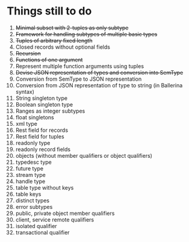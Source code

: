 # Things still to do

1. ~~Minimal subset with 2-tuples as only subtype~~
2. ~~Framework for handling subtypes of multiple basic types~~
3. ~~Tuples of arbitrary fixed length~~
4. Closed records without optional fields
5. ~~Recursion~~
6. ~~Functions of one argument~~
7. Represent multiple function arguments using tuples
8. ~~Devise JSON representation of types and conversion into SemType~~
9. Conversion from SemType to JSON representation
10. Conversion from JSON representation of type to string (in Ballerina syntax)
11. String singleton type
12. Boolean singleton type
13. Ranges as integer subtypes
14. float singletons
15. xml type
16. Rest field for records
17. Rest field for tuples
18. readonly type
19. readonly record fields
20. objects (without member qualifiers or object qualifiers)
21. typedesc type
22. future type
23. stream type
24. handle type
25. table type without keys
26. table keys
27. distinct types
28. error subtypes
29. public, private object member qualifiers
30. client, service remote qualifiers
31. isolated qualifier
32. transactional qualifier
